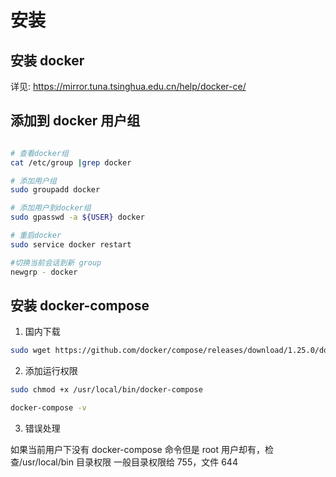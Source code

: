 # 安装

## 安装 docker

详见: https://mirror.tuna.tsinghua.edu.cn/help/docker-ce/

## 添加到 docker 用户组

```bash

# 查看docker组
cat /etc/group |grep docker

# 添加用户组
sudo groupadd docker

# 添加用户到docker组
sudo gpasswd -a ${USER} docker

# 重启docker
sudo service docker restart

#切换当前会话到新 group
newgrp - docker
```

## 安装 docker-compose

1. 国内下载

```bash
sudo wget https://github.com/docker/compose/releases/download/1.25.0/docker-compose-$(uname -s)-$(uname -m) -O /usr/local/bin/docker-compose
```

2. 添加运行权限

```bash
sudo chmod +x /usr/local/bin/docker-compose

docker-compose -v
```

3. 错误处理

如果当前用户下没有 docker-compose 命令但是 root 用户却有，检查/usr/local/bin 目录权限
一般目录权限给 755，文件 644
